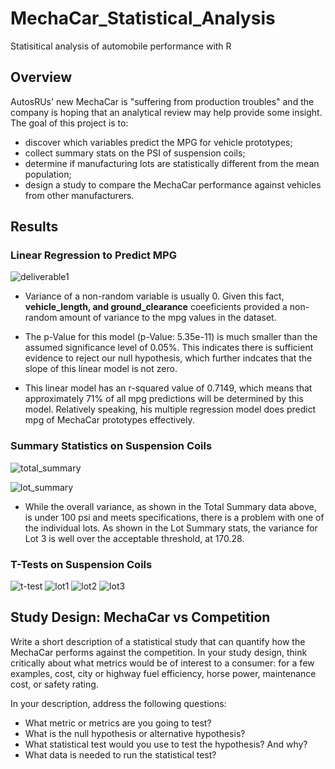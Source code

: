 # MechaCar_Statistical_Analysis
Statisitical analysis of automobile performance with R

## Overview
AutosRUs' new MechaCar is "suffering from production troubles" and the company is hoping that an analytical review may help provide some insight. The goal of this project is to:

* discover which variables predict the MPG for vehicle prototypes;
* collect summary stats on the PSI of suspension coils;
* determine if manufacturing lots are statistically different from the mean population;
* design a study to compare the MechaCar performance against vehicles from other manufacturers.
## Results
### Linear Regression to Predict MPG

![deliverable1](https://user-images.githubusercontent.com/90277142/147416010-a6366935-b53e-42fd-8b0d-d47c256509fd.png)

* Variance of a non-random variable is usually 0. Given this fact, **vehicle_length, and ground_clearance** coeeficients provided a non-random amount of variance to the mpg       values in the dataset.

* The p-Value for this model (p-Value: 5.35e-11) is much smaller than the assumed significance level of 0.05%. This indicates there is sufficient evidence to reject our null hypothesis, which further indcates that the slope of this linear model is not zero.

* This linear model has an r-squared value of 0.7149, which means that approximately 71% of all mpg predictions will be determined by this model. Relatively speaking, his multiple regression model does predict mpg of MechaCar prototypes effectively.

### Summary Statistics on Suspension Coils
![total_summary](https://user-images.githubusercontent.com/90277142/147428616-b89c8d03-ff13-4b33-9d0e-71740a6b9271.png)

![lot_summary](https://user-images.githubusercontent.com/90277142/147428626-cdd7c32a-67e8-4126-902a-87bf3b18848e.png)

* While the overall variance, as shown in the Total Summary data above, is under 100 psi and meets specifications, there is a problem with one of the individual lots. As shown in the Lot Summary stats, the variance for Lot 3 is well over the acceptable threshold, at 170.28.
### T-Tests on Suspension Coils

![t-test](https://user-images.githubusercontent.com/90277142/147429447-68fbf0f5-04cc-4aa2-8510-86d608cfd7e7.png)
![lot1](https://user-images.githubusercontent.com/90277142/147429490-dad7299c-bb23-40ae-81e8-d26b0c118cd4.png)
![lot2](https://user-images.githubusercontent.com/90277142/147429512-1c0c5e14-09bd-4ae8-a94e-ddaaf0c6d689.png)
![lot3](https://user-images.githubusercontent.com/90277142/147429514-26d90e55-940e-48c3-80f3-9b83c344578d.png)


## Study Design: MechaCar vs Competition

Write a short description of a statistical study that can quantify how the MechaCar performs against the competition. In your study design, think critically about what metrics would be of interest to a consumer: for a few examples, cost, city or highway fuel efficiency, horse power, maintenance cost, or safety rating.

In your description, address the following questions:

* What metric or metrics are you going to test?
* What is the null hypothesis or alternative hypothesis?
* What statistical test would you use to test the hypothesis? And why?
* What data is needed to run the statistical test?
